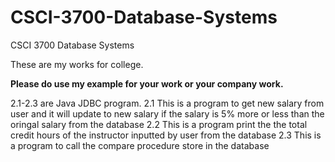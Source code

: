 # CSCI-3700-Database-Systems
CSCI 3700 Database Systems


These are my works for college.

**Please do use my example for your work or your company work.**

2.1-2.3 are Java JDBC program. 
2.1 This is a program to get new salary from user and it will update to new salary if the salary is 5% more or less than the oringal salary from the database
2.2 This is a program print the the total credit hours of the instructor inputted by user from the database
2.3 This is a program to call the compare procedure store in the database
